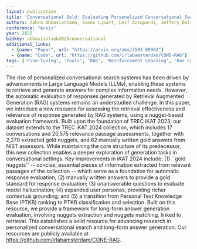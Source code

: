 ```yaml
---
layout: publication
title: 'Conversational Gold: Evaluating Personalized Conversational Search System Using Gold Nuggets'
authors: Zahra Abbasiantaeb, Simon Lupart, Leif Azzopardi, Jeffery Dalton, Mohammad Aliannejadi
conference: "Arxiv"
year: 2025
bibkey: abbasiantaeb2025conversational
additional_links:
  - {name: "Paper", url: "https://arxiv.org/abs/2503.09902"}
  - {name: "Code", url: "https://github.com/irlabamsterdam/CONE-RAG"}
tags: ['Fine-Tuning', 'Tools', 'RAG', 'Reinforcement Learning', 'Has Code']
---
```

The rise of personalized conversational search systems has been driven by
advancements in Large Language Models (LLMs), enabling these systems to
retrieve and generate answers for complex information needs. However, the
automatic evaluation of responses generated by Retrieval Augmented Generation
(RAG) systems remains an understudied challenge. In this paper, we introduce a
new resource for assessing the retrieval effectiveness and relevance of
response generated by RAG systems, using a nugget-based evaluation framework.
Built upon the foundation of TREC iKAT 2023, our dataset extends to the TREC
iKAT 2024 collection, which includes 17 conversations and 20,575 relevance
passage assessments, together with 2,279 extracted gold nuggets, and 62
manually written gold answers from NIST assessors. While maintaining the core
structure of its predecessor, this new collection enables a deeper exploration
of generation tasks in conversational settings. Key improvements in iKAT 2024
include: (1) ``gold nuggets'' -- concise, essential pieces of information
extracted from relevant passages of the collection -- which serve as a
foundation for automatic response evaluation; (2) manually written answers to
provide a gold standard for response evaluation; (3) unanswerable questions to
evaluate model hallucination; (4) expanded user personas, providing richer
contextual grounding; and (5) a transition from Personal Text Knowledge Base
(PTKB) ranking to PTKB classification and selection. Built on this resource, we
provide a framework for long-form answer generation evaluation, involving
nuggets extraction and nuggets matching, linked to retrieval. This establishes
a solid resource for advancing research in personalized conversational search
and long-form answer generation. Our resources are publicly available at
https://github.com/irlabamsterdam/CONE-RAG.
